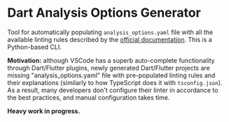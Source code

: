 # Dart Analysis Options Generator

Tool for automatically populating `analysis_options.yaml` file with all the available linting rules described by the
[official documentation](https://dart.dev/tools/linter-rules). This is a Python-based CLI.

**Motivation:** although VSCode has a superb auto-complete functionality through Dart/Flutter plugins, newly generated
Dart/Flutter projects are missing "analysis_options.yaml" file with pre-populated linting rules and their explanations
(similarly to how TypeScript does it with `tsconfig.json`). As a result, many developers don't configure their linter in
accordance to the best practices, and manual configuration takes time.

**Heavy work in progress.**